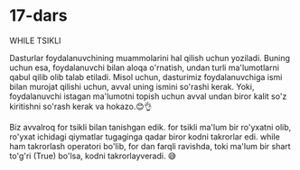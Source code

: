 # 17-dars
 WHILE TSIKLI


Dasturlar foydalanuvchining muammolarini hal qilish uchun yoziladi. Buning uchun esa, foydalanuvchi bilan aloqa o'rnatish, undan turli ma'lumotlarni qabul qilib olib talab etiladi. Misol uchun, dasturimiz foydalanuvchiga ismi bilan murojat qilishi uchun, avval uning ismini so'rashi kerak. Yoki, foydalanuvchi istagan ma'lumotni topish uchun avval undan biror kalit so'z kiritishni so'rash kerak va hokazo.😊👌



Biz avvalroq for tsikli bilan tanishgan edik. for tsikli ma'lum bir ro'yxatni olib, ro'yxat ichidagi qiymatlar tugaginga qadar biror kodni takrorlar edi. while ham takrorlash operatori bo'lib, for dan farqli ravishda, toki ma'lum bir shart to'g'ri (True) bo'lsa, kodni takrorlayveradi. 😅 















